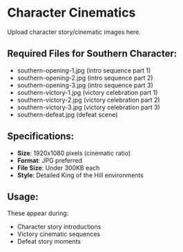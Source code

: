 # Character Cinematics

Upload character story/cinematic images here.

## Required Files for Southern Character:
- southern-opening-1.jpg (intro sequence part 1)
- southern-opening-2.jpg (intro sequence part 2)  
- southern-opening-3.jpg (intro sequence part 3)
- southern-victory-1.jpg (victory celebration part 1)
- southern-victory-2.jpg (victory celebration part 2)
- southern-victory-3.jpg (victory celebration part 3)
- southern-defeat.jpg (defeat scene)

## Specifications:
- **Size**: 1920x1080 pixels (cinematic ratio)
- **Format**: JPG preferred
- **File Size**: Under 300KB each
- **Style**: Detailed King of the Hill environments

## Usage:
These appear during:
- Character story introductions
- Victory cinematic sequences  
- Defeat story moments